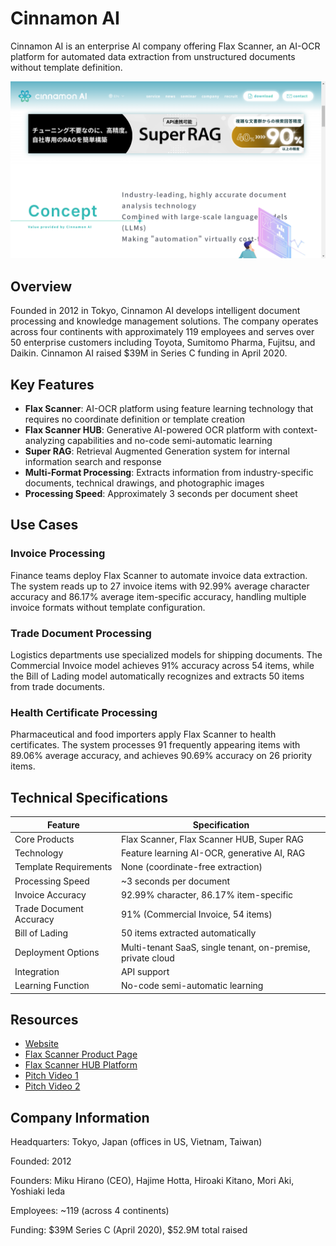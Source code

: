 # Cinnamon AI

Cinnamon AI is an enterprise AI company offering Flax Scanner, an AI-OCR platform for automated data extraction from unstructured documents without template definition.

![Cinnamon AI](assets\cinnamon-ai.png)


## Overview

Founded in 2012 in Tokyo, Cinnamon AI develops intelligent document processing and knowledge management solutions. The company operates across four continents with approximately 119 employees and serves over 50 enterprise customers including Toyota, Sumitomo Pharma, Fujitsu, and Daikin. Cinnamon AI raised $39M in Series C funding in April 2020.

## Key Features

- **Flax Scanner**: AI-OCR platform using feature learning technology that requires no coordinate definition or template creation
- **Flax Scanner HUB**: Generative AI-powered OCR platform with context-analyzing capabilities and no-code semi-automatic learning
- **Super RAG**: Retrieval Augmented Generation system for internal information search and response
- **Multi-Format Processing**: Extracts information from industry-specific documents, technical drawings, and photographic images
- **Processing Speed**: Approximately 3 seconds per document sheet

## Use Cases

### Invoice Processing
Finance teams deploy Flax Scanner to automate invoice data extraction. The system reads up to 27 invoice items with 92.99% average character accuracy and 86.17% average item-specific accuracy, handling multiple invoice formats without template configuration.

### Trade Document Processing
Logistics departments use specialized models for shipping documents. The Commercial Invoice model achieves 91% accuracy across 54 items, while the Bill of Lading model automatically recognizes and extracts 50 items from trade documents.

### Health Certificate Processing
Pharmaceutical and food importers apply Flax Scanner to health certificates. The system processes 91 frequently appearing items with 89.06% average accuracy, and achieves 90.69% accuracy on 26 priority items.

## Technical Specifications

| Feature | Specification |
|---------|---------------|
| Core Products | Flax Scanner, Flax Scanner HUB, Super RAG |
| Technology | Feature learning AI-OCR, generative AI, RAG |
| Template Requirements | None (coordinate-free extraction) |
| Processing Speed | ~3 seconds per document |
| Invoice Accuracy | 92.99% character, 86.17% item-specific |
| Trade Document Accuracy | 91% (Commercial Invoice, 54 items) |
| Bill of Lading | 50 items extracted automatically |
| Deployment Options | Multi-tenant SaaS, single tenant, on-premise, private cloud |
| Integration | API support |
| Learning Function | No-code semi-automatic learning |

## Resources

- [Website](https://cinnamon.ai/en/)
- [Flax Scanner Product Page](https://cinnamon.ai/en/ai_model/flax-scanner/)
- [Flax Scanner HUB Platform](https://cinnamon.ai/en/saas/flaxscannerhub/)
- [Pitch Video 1](https://www.youtube.com/watch?v=9SsDXSRzrlk)
- [Pitch Video 2](https://www.youtube.com/watch?v=Ym13Uwja9xk)

## Company Information

Headquarters: Tokyo, Japan (offices in US, Vietnam, Taiwan)

Founded: 2012

Founders: Miku Hirano (CEO), Hajime Hotta, Hiroaki Kitano, Mori Aki, Yoshiaki Ieda

Employees: ~119 (across 4 continents)

Funding: $39M Series C (April 2020), $52.9M total raised
